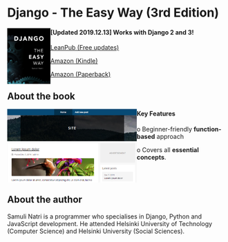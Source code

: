 # Django - The Easy Way (3rd Edition)

<img align="left" width="100" src="data/images/cover.png">

<h4>[Updated 2019.12.13] Works with Django 2 and 3!</h4>

[LeanPub (Free updates)](https://leanpub.com/django-the-easy-way)

[Amazon (Kindle)](https://amzn.to/2RUzivh)

[Amazon (Paperback)](https://amzn.to/38CwCse)

## About the book

<img align="left" width="300" src="data/images/Screenshot1.png">

<h4>Key Features</h4>

o Beginner-friendly <b>function-based</b> approach

o Covers all <b>essential concepts</b>.

<br><br>

## About the author

Samuli Natri is a programmer who specialises in Django, Python and JavaScript development. He attended Helsinki University of Technology (Computer Science) and Helsinki University (Social Sciences).

